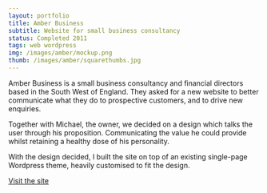 ```yaml
---
layout: portfolio
title: Amber Business
subtitle: Website for small business consultancy
status: Completed 2011
tags: web wordpress
img: /images/amber/mockup.png
thumb: /images/amber/squarethumbs.jpg
---
```


Amber Business is a small business consultancy and financial directors based in the South West of England. They asked for a new website to better communicate what they do to prospective customers, and to drive new enquiries. 

Together with Michael, the owner, we decided on a design which talks the user through his proposition. Communicating the value he could provide whilst retaining a healthy dose of his personality.

With the design decided, I built the site on top of an existing single-page Wordpress theme, heavily customised to fit the design. 

[Visit the site](http://amberbusiness.co.uk/)